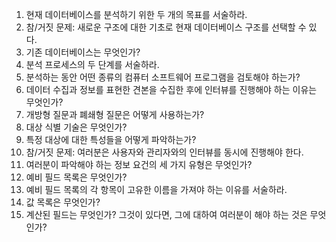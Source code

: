 1. 현재 데이터베이스를 분석하기 위한 두 개의 목표를 서술하라.
1. 참/거짓 문제: 새로운 구조에 대한 기초로 현재 데이터베이스 구조를 선택할 수 있다.
1. 기존 데이터베이스는 무엇인가?
1. 분석 프로세스의 두 단계를 서술하라.
1. 분석하는 동안 어떤 종류의 컴퓨터 소프트웨어 프로그램을 검토해야 하는가?
1. 데이터 수집과 정보를 표현한 견본을 수집한 후에 인터뷰를 진행해야 하는 이유는 무엇인가?
1. 개방형 질문과 폐쇄형 질문은 어떻게 사용하는가?
1. 대상 식별 기술은 무엇인가?
1. 특정 대상에 대한 특성들을 어떻게 파악하는가?
1. 참/거짓 문제: 여러분은 사용자와 관리자와의 인터뷰를 동시에 진행해야 한다.
1. 여러분이 파악해야 하는 정보 요건의 세 가지 유형은 무엇인가?
1. 예비 필드 목록은 무엇인가?
1. 예비 필드 목록의 각 항목이 고유한 이름을 가져야 하는 이유를 서술하라.
1. 값 목록은 무엇인가?
1. 계산된 필드는 무엇인가? 그것이 있다면, 그에 대하여 여러분이 해야 하는 것은 무엇인가?